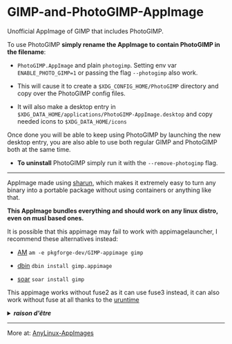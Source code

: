 # GIMP-and-PhotoGIMP-AppImage

Unofficial AppImage of GIMP that includes PhotoGIMP. 

To use PhotoGIMP **simply rename the AppImage to contain PhotoGIMP in the filename**:

* `PhotoGIMP.AppImage` and plain `photogimp`. Setting env var `ENABLE_PHOTO_GIMP=1` or passing the flag `--photogimp` also work.

* This will cause it to create a `$XDG_CONFIG_HOME/PhotoGIMP` directory and copy over the PhotoGIMP config files.

* It will also make a desktop entry in `$XDG_DATA_HOME/applications/PhotoGIMP-AppImage.desktop` and copy needed icons to `$XDG_DATA_HOME/icons`

Once done you will be able to keep using PhotoGIMP by launching the new desktop entry, you are also able to use both regular GIMP and PhotoGIMP both at the same time.

* **To uninstall** PhotoGIMP simply run it with the `--remove-photogimp` flag.

----------------------------------------

AppImage made using [sharun](https://github.com/VHSgunzo/sharun), which makes it extremely easy to turn any binary into a portable package without using containers or anything like that.

**This AppImage bundles everything and should work on any linux distro, even on musl based ones.**

It is possible that this appimage may fail to work with appimagelauncher, I recommend these alternatives instead: 

* [AM](https://github.com/ivan-hc/AM) `am -e pkgforge-dev/GIMP-appimage gimp`

* [dbin](https://github.com/xplshn/dbin) `dbin install gimp.appimage`

* [soar](https://github.com/pkgforge/soar) `soar install gimp`

This appimage works without fuse2 as it can use fuse3 instead, it can also work without fuse at all thanks to the [uruntime](https://github.com/VHSgunzo/uruntime)

<details>
  <summary><b><i>raison d'être</i></b></summary>
    <img src="https://github.com/user-attachments/assets/d40067a6-37d2-4784-927c-2c7f7cc6104b" alt="Inspiration Image">
  </a>
</details>

---

More at: [AnyLinux-AppImages](https://pkgforge-dev.github.io/Anylinux-AppImages/) 
